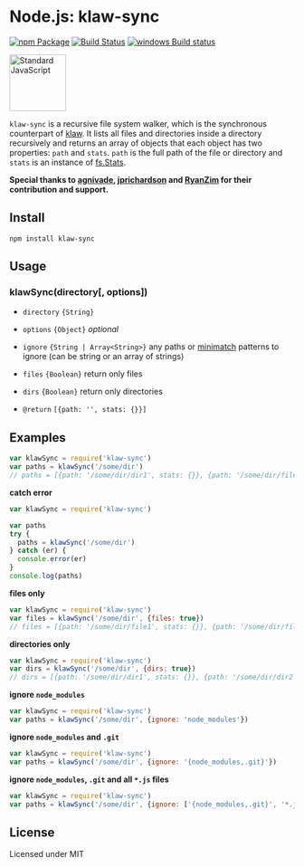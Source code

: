 Node.js: klaw-sync
=================

[![npm Package](https://img.shields.io/npm/v/klaw-sync.svg?style=flat-square)](https://www.npmjs.com/package/klaw-sync)
[![Build Status](https://travis-ci.org/mawni/klaw-sync.svg?branch=master)](https://travis-ci.org/mawni/klaw-sync)
[![windows Build status](https://img.shields.io/appveyor/ci/mawni/klaw-sync/master.svg?label=windows%20build)](https://ci.appveyor.com/project/mawni/klaw-sync/branch/master)

<a href="https://github.com/feross/standard"><img src="https://cdn.rawgit.com/feross/standard/master/sticker.svg" alt="Standard JavaScript" width="100"></a>

`klaw-sync` is a recursive file system walker, which is the synchronous counterpart of [klaw](https://github.com/jprichardson/node-klaw). It lists all files and directories inside a directory recursively and returns an array of objects that each object has two properties: `path` and `stats`. `path` is the full path of the file or directory and `stats` is an instance of [fs.Stats](https://nodejs.org/api/fs.html#fs_class_fs_stats).

**Special thanks to [agnivade](https://github.com/agnivade), [jprichardson](https://github.com/jprichardson) and [RyanZim](https://github.com/RyanZim) for their contribution and support.**

Install
-------

    npm install klaw-sync

Usage
-----

### klawSync(directory[, options])

- `directory` `{String}`
- `options` `{Object}` *optional*
 - `ignore` `{String | Array<String>}` any paths or [minimatch](https://github.com/isaacs/minimatch) patterns to ignore (can be string or an array of strings)
 - `files` `{Boolean}` return only files
 - `dirs` `{Boolean}` return only directories

- `@return` `[{path: '', stats: {}}]`

Examples
--------

```js
var klawSync = require('klaw-sync')
var paths = klawSync('/some/dir')
// paths = [{path: '/some/dir/dir1', stats: {}}, {path: '/some/dir/file1', stats: {}}]
```

**catch error**

```js
var klawSync = require('klaw-sync')

var paths
try {
  paths = klawSync('/some/dir')
} catch (er) {
  console.error(er)
}
console.log(paths)
```

**files only**

```js
var klawSync = require('klaw-sync')
var files = klawSync('/some/dir', {files: true})
// files = [{path: '/some/dir/file1', stats: {}}, {path: '/some/dir/file2', stats: {}}]
```

**directories only**

```js
var klawSync = require('klaw-sync')
var dirs = klawSync('/some/dir', {dirs: true})
// dirs = [{path: '/some/dir/dir1', stats: {}}, {path: '/some/dir/dir2', stats: {}}]
```

**ignore `node_modules`**

```js
var klawSync = require('klaw-sync')
var paths = klawSync('/some/dir', {ignore: 'node_modules'})
```

**ignore `node_modules` and `.git`**

```js
var klawSync = require('klaw-sync')
var paths = klawSync('/some/dir', {ignore: '{node_modules,.git}'})
```

**ignore `node_modules`, `.git` and all `*.js` files**

```js
var klawSync = require('klaw-sync')
var paths = klawSync('/some/dir', {ignore: ['{node_modules,.git}', '*.js']})
```

License
-------

Licensed under MIT
